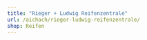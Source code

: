 ```yaml
---
title: "Rieger + Ludwig Reifenzentrale"
url: /aichach/rieger-ludwig-reifenzentrale/
shop: Reifen
---
```

